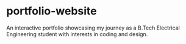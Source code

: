 # portfolio-website
An interactive portfolio showcasing my journey as a B.Tech Electrical Engineering student with interests in coding and design.
